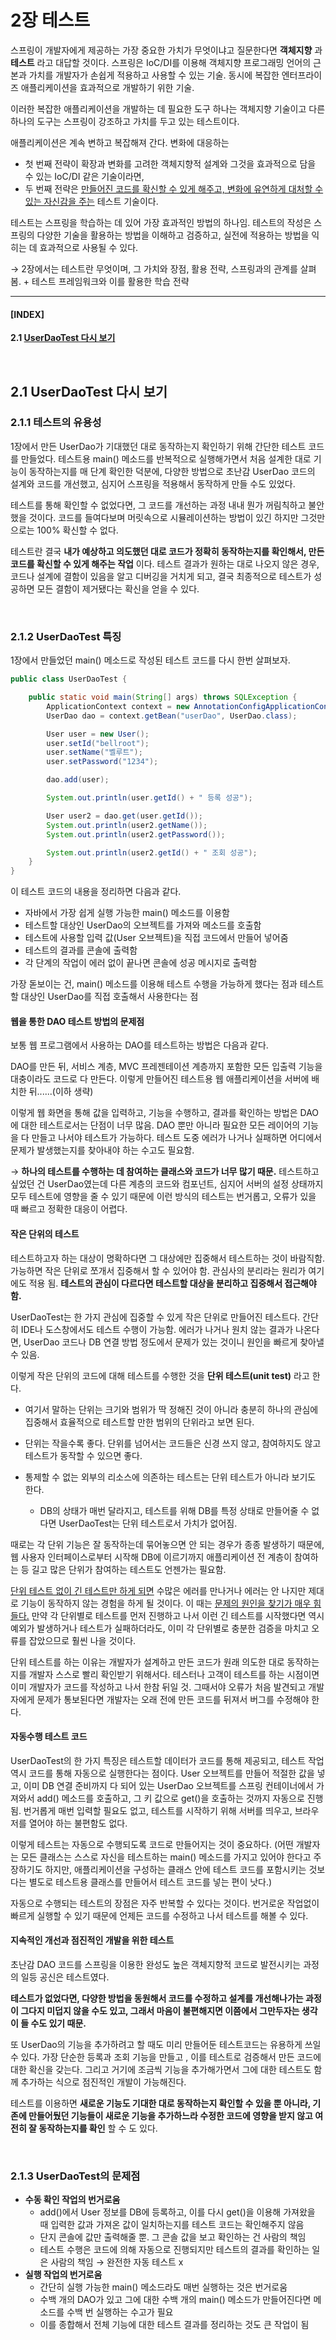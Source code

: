 # 2장 테스트

스프링이 개발자에게 제공하는 가장 중요한 가치가 무엇이냐고 질문한다면 **객체지향** 과 **테스트** 라고 대답할 것이다. 스프링은 IoC/DI를 이용해 객체지향 프로그래밍 언어의 근본과 가치를 개발자가 손쉽게 적용하고 사용할 수 있는 기술. 동시에 복잡한 엔터프라이즈 애플리케이션을 효과적으로 개발하기 위한 기술. 

이러한 복잡한 애플리케이션을 개발하는 데 필요한 도구 하나는 객체지향 기술이고 다른 하나의 도구는 스프링이 강조하고 가치를 두고 있는 테스트이다.

애플리케이션은 계속 변하고 복잡해져 간다. 변화에 대응하는

- 첫 번째 전략이 확장과 변화를 고려한 객체지향적 설계와 그것을 효과적으로 담을 수 있는 IoC/DI 같은 기술이라면,
- 두 번째 전략은 <u>만들어진 코드를 확신할 수 있게 해주고, 변화에 유연하게 대처할 수 있는 자신감을 주는</u> 테스트 기술이다.

테스트는 스프링을 학습하는 데 있어 가장 효과적인 방법의 하나임. 테스트의 작성은 스프링의 다양한 기술을 활용하는 방법을 이해하고 검증하고, 실전에 적용하는 방법을 익히는 데 효과적으로 사용될 수 있다.

→ 2장에서는 테스트란 무엇이며, 그 가치와 장점, 활용 전략, 스프링과의 관계를 살펴봄. + 테스트 프레임워크와 이를 활용한 학습 전략

---

#### [INDEX]

**2.1 [UserDaoTest 다시 보기](https://github.com/Bellroute/Study-Toby-Spring/blob/master/summary/chapter02_%ED%85%8C%EC%8A%A4%ED%8A%B8.md#21-userdaotest-%EB%8B%A4%EC%8B%9C-%EB%B3%B4%EA%B8%B0)**

</br>

## 2.1 UserDaoTest 다시 보기

### 2.1.1 테스트의 유용성

1장에서 만든 UserDao가 기대했던 대로 동작하는지 확인하기 위해 간단한 테스트 코드를 만들었다. 테스트용 main() 메소드를 반복적으로 실행해가면서 처음 설계한 대로 기능이 동작하는지를 매 단계 확인한 덕분에, 다양한 방법으로 초난감 UserDao 코드의 설계와 코드를 개선했고, 심지어 스프링을 적용해서 동작하게 만들 수도 있었다. 

테스트를 통해 확인할 수 없었다면, 그 코드를 개선하는 과정 내내 뭔가 꺼림칙하고 불안했을 것이다. 코드를 들여다보며 머릿속으로 시뮬레이션하는 방법이 있긴 하지만 그것만으로는 100% 확신할 수 없다.

테스트란 결국 **내가 예상하고 의도했던 대로 코드가 정확히 동작하는지를 확인해서, 만든 코드를 확신할 수 있게 해주는 작업** 이다. 테스트 결과가 원하는 대로 나오지 않은 경우, 코드나 설계에 결함이 있음을 알고 디버깅을 거치게 되고, 결국 최종적으로 테스트가 성공하면 모든 결함이 제거됐다는 확신을 얻을 수 있다.

</br>

### 2.1.2 UserDaoTest 특징

1장에서 만들었던 main() 메소드로 작성된 테스트 코드를 다시 한번 살펴보자.

```java
public class UserDaoTest {

    public static void main(String[] args) throws SQLException {
        ApplicationContext context = new AnnotationConfigApplicationContext(DaoFactory.class);
        UserDao dao = context.getBean("userDao", UserDao.class);

        User user = new User();
        user.setId("bellroot");
        user.setName("벨루트");
        user.setPassword("1234");

        dao.add(user);

        System.out.println(user.getId() + " 등록 성공");

        User user2 = dao.get(user.getId());
        System.out.println(user2.getName());
        System.out.println(user2.getPassword());

        System.out.println(user2.getId() + " 조회 성공");
    }
}
```

이 테스트 코드의 내용을 정리하면 다음과 같다.

- 자바에서 가장 쉽게 실행 가능한 main() 메소드를 이용함
- 테스트할 대상인 UserDao의 오브젝트를 가져와 메소드를 호출함
- 테스트에 사용할 입력 값(User 오브젝트)을 직접 코드에서 만들어 넣어줌
- 테스트의 결과를 콘솔에 출력함
- 각 단계의 작업이 에러 없이 끝나면 콘솔에 성공 메시지로 출력함

가장 돋보이는 건, main() 메소드를 이용해 테스트 수행을 가능하게 했다는 점과 테스트할 대상인 UserDao를 직접 호출해서 사용한다는 점

#### 웹을 통한 DAO 테스트 방법의 문제점

보통 웹 프로그램에서 사용하는 DAO를 테스트하는 방법은 다음과 같다. 

DAO를 만든 뒤, 서비스 계층, MVC 프레젠테이션 계층까지 포함한 모든 입출력 기능을 대충이라도 코드로 다 만든다. 이렇게 만들어진 테스트용 웹 애플리케이션을 서버에 배치한 뒤......(이하 생략)

이렇게 웹 화면을 통해 값을 입력하고, 기능을 수행하고, 결과를 확인하는 방법은 DAO에 대한 테스트로서는 단점이 너무 많음. DAO 뿐만 아니라 필요한 모든 레이어의 기능을 다 만들고 나서야 테스트가 가능하다. 테스트 도중 에러가 나거나 실패하면 어디에서 문제가 발생했는지를 찾아내야 하는 수고도 필요함.

→ **하나의 테스트를 수행하는 데 참여하는 클래스와 코드가 너무 많기 때문.** 테스트하고 싶었던 건 UserDao였는데 다른 계층의 코드와 컴포넌트, 심지어 서버의 설정 상태까지 모두 테스트에 영향을 줄 수 있기 때문에 이런 방식의 테스트는 번거롭고, 오류가 있을 때 빠르고 정확한 대응이 어렵다.

#### 작은 단위의 테스트

테스트하고자 하는 대상이 명확하다면 그 대상에만 집중해서 테스트하는 것이 바람직함. 가능하면 작은 단위로 쪼개서 집중해서 할 수 있어야 함. 관심사의 분리라는 원리가 여기에도 적용 됨. **테스트의 관심이 다르다면 테스트할 대상을 분리하고 집중해서 접근해야 함.**

UserDaoTest는 한 가지 관심에 집중할 수 있게 작은 단위로 만들어진 테스트다. 간단히 IDE나 도스창에서도 테스트 수행이 가능함. 에러가 나거나 원치 않는 결과가 나온다면, UserDao 코드나 DB 연결 방법 정도에서 문제가 있는 것이니 원인을 빠르게 찾아낼 수 있음.

이렇게 작은 단위의 코드에 대해 테스트를 수행한 것을 **단위 테스트(unit test)** 라고 한다. 

- 여기서 말하는 단위는 크기와 범위가 딱 정해진 것이 아니라 충분히 하나의 관심에 집중해서 효율적으로 테스트할 만한 범위의 단위라고 보면 된다.

- 단위는 작을수록 좋다. 단위를 넘어서는 코드들은 신경 쓰지 않고, 참여하지도 않고 테스트가 동작할 수 있으면 좋다.
- 통제할 수 없는 외부의 리소스에 의존하는 테스트는 단위 테스트가 아니라 보기도 한다. 
  - DB의 상태가 매번 달라지고, 테스트를 위해 DB를 특정 상태로 만들어줄 수 없다면 UserDaoTest는 단위 테스트로서 가치가 없어짐.

때로는 각 단위 기능은 잘 동작하는데 묶어놓으면 안 되는 경우가 종종 발생하기 때문에, 웹 사용자 인터페이스로부터 시작해 DB에 이르기까지 애플리케이션 전 계층이 참여하는 등 길고 많은 단위가 참여하는 테스트도 언젠가는 필요함.

<u>단위 테스트 없이 긴 테스트만 하게 되면</u> 수많은 에러를 만나거나 에러는 안 나지만 제대로 기능이 동작하지 않는 경험을 하게 될 것이다. 이 때는 <u>문제의 원인을 찾기가 매우 힘들다.</u> 만약 각 단위별로 테스트를 먼저 진행하고 나서 이런 긴 테스트를 시작했다면 역시 예외가 발생하거나 테스트가 실패하더라도, 이미 각 단위별로 충분한 검증을 마치고 오류를 잡았으므로 훨씬 나을 것이다.

단위 테스트를 하는 이유는 개발자가 설계하고 만든 코드가 원래 의도한 대로 동작하는지를 개발자 스스로 빨리 확인받기 위해서다. 테스터나 고객이 테스트를 하는 시점이면 이미 개발자가 코드를 작성하고 나서 한참 뒤일 것. 그때서야 오류가 처음 발견되고 개발자에게 문제가 통보된다면 개발자는 오래 전에 만든 코드를 뒤져서 버그를 수정해야 한다.

#### 자동수행 테스트 코드

UserDaoTest의 한 가지 특징은 테스트할 데이터가 코드를 통해 제공되고, 테스트 작업 역시 코드를 통해 자동으로 실행한다는 점이다. User 오브젝트를 만들어 적절한 값을 넣고, 이미 DB 연결 준비까지 다 되어 있는 UserDao 오브젝트를 스프링 컨테이너에서 가져와서 add() 메소드를 호출하고, 그 키 값으로 get()을 호출하는 것까지 자동으로 진행됨. 번거롭게 매번 입력할 필요도 없고, 테스트를 시작하기 위해 서버를 띄우고, 브라우저를 열어야 하는 불편함도 없다.

이렇게 테스트는 자동으로 수행되도록 코드로 만들어지는 것이 중요하다. (어떤 개발자는 모든 클래스는 스스로 자신을 테스트하는 main() 메소드를 가지고 있어야 한다고 주장하기도 하지만, 애플리케이션을 구성하는 클래스 안에 테스트 코드를 포함시키는 것보다는 별도로 테스트용 클래스를 만들어서 테스트 코드를 넣는 편이 낫다.)

자동으로 수행되는 테스트의 장점은 자주 반복할 수 있다는 것이다. 번거로운 작업없이 빠르게 실행할 수 있기 때문에 언제든 코드를 수정하고 나서 테스트를 해볼 수 있다.

#### 지속적인 개선과 점진적인 개발을 위한 테스트

초난감 DAO 코드를 스프링을 이용한 완성도 높은 객체지향적 코드로 발전시키는 과정의 일등 공신은 테스트였다.

**테스트가 없었다면, 다양한 방법을 동원해서 코드를 수정하고 설계를 개선해나가는 과정이 그다지 미덥지 않을 수도 있고, 그래서 마음이 불편해지면 이쯤에서 그만두자는 생각이 들 수도 있기 때문.**

또 UserDao의 기능을 추가하려고 할 때도 미리 만들어둔 테스트코드는 유용하게 쓰일 수 있다. 가장 단순한 등록과 조회 기능을 만들고 , 이를 테스트로 검증해서 만든 코드에 대한 확신을 갖는다. 그리고 거기에 조금씩 기능을 추가해가면서 그에 대한 테스트도 함께 추가하는 식으로 점진적인 개발이 가능해진다.

테스트를 이용하면 **새로운 기능도 기대한 대로 동작하는지 확인할 수 있을 뿐 아니라, 기존에 만들어뒀던 기능들이 새로운 기능을 추가하느라 수정한 코드에 영향을 받지 않고 여전히 잘 동작하는지를 확인** 할 수 도 있다.

</br>

### 2.1.3 UserDaoTest의 문제점

- **수동 확인 작업의 번거로움**
  - add()에서 User 정보를 DB에 등록하고, 이를 다시 get()을 이용해 가져왔을 때 입력한 값과 가져온 값이 일치하는지를 테스트 코드는 확인해주지 않음
  - 단지 콘솔에 값만 출력해줄 뿐. 그 콘솔 값을 보고 확인하는 건 사람의 책임
  - 테스트 수행은 코드에 의해 자동으로 진행되지만 테스트의 결과를 확인하는 일은 사람의 책임 → 완전한 자동 테스트 x
- **실행 작업의 번거로움**
  - 간단히 실행 가능한 main() 메소드라도 매번 실행하는 것은 번거로움
  - 수백 개의 DAO가 있고 그에 대한 수백 개의 main() 메소드가 만들어진다면 메소드를 수백 번 실행하는 수고가 필요
  - 이를 종합해서 전체 기능에 대한 테스트 결과를 정리하는 것도 큰 작업이 됨